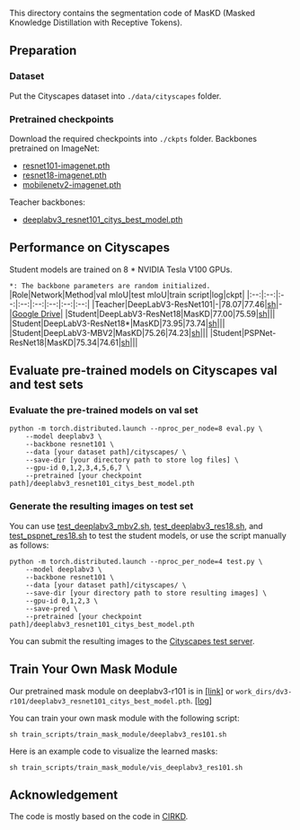 This directory contains the segmentation code of MasKD (Masked Knowledge Distillation with Receptive Tokens).

## Preparation

### Dataset  
Put the Cityscapes dataset into `./data/cityscapes` folder.

### Pretrained checkpoints  
Download the required checkpoints into `./ckpts` folder.
Backbones pretrained on ImageNet:
* [resnet101-imagenet.pth](https://drive.google.com/file/d/1V8-E4wm2VMsfnNiczSIDoSM7JJBMARkP/view?usp=sharing) 
* [resnet18-imagenet.pth](https://drive.google.com/file/d/1_i0n3ZePtQuh66uQIftiSwN7QAUlFb8_/view?usp=sharing) 
* [mobilenetv2-imagenet.pth](https://drive.google.com/file/d/12EDZjDSCuIpxPv-dkk1vrxA7ka0b0Yjv/view?usp=sharing) 

Teacher backbones:
* [deeplabv3_resnet101_citys_best_model.pth](https://drive.google.com/file/d/1zUdhYPYCDCclWU3Wo7GbbTlM8ibQ_UC1/view?usp=sharing)

## Performance on Cityscapes

Student models are trained on 8 * NVIDIA Tesla V100 GPUs.

`*: The backbone parameters are random initialized.`
|Role|Network|Method|val mIoU|test mIoU|train script|log|ckpt|
|:--:|:--:|:--:|:--:|:--:|:--:|:--:|:--:|
|Teacher|DeepLabV3-ResNet101|-|78.07|77.46|[sh](./train_scripts/train_baseline/deeplabv3_res101.sh)|-|[Google Drive](https://drive.google.com/file/d/1zUdhYPYCDCclWU3Wo7GbbTlM8ibQ_UC1/view?usp=sharing)|
|Student|DeepLabV3-ResNet18|MasKD|77.00|75.59|[sh](./train_scripts/train_maskd/deeplabv3_res18.sh)|||
|Student|DeepLabV3-ResNet18*|MasKD|73.95|73.74|[sh](./train_scripts/train_maskd/deeplabv3_res18_rinit.sh)|||
|Student|DeepLabV3-MBV2|MasKD|75.26|74.23|[sh](./train_scripts/train_maskd/deeplabv3_mbv2.sh)|||
|Student|PSPNet-ResNet18|MasKD|75.34|74.61|[sh](./train_scripts/train_maskd/pspnet_res18.sh)|||

## Evaluate pre-trained models on Cityscapes val and test sets

### Evaluate the pre-trained models on val set
```
python -m torch.distributed.launch --nproc_per_node=8 eval.py \
    --model deeplabv3 \
    --backbone resnet101 \
    --data [your dataset path]/cityscapes/ \
    --save-dir [your directory path to store log files] \
    --gpu-id 0,1,2,3,4,5,6,7 \
    --pretrained [your checkpoint path]/deeplabv3_resnet101_citys_best_model.pth
```

### Generate the resulting images on test set

You can use [test_deeplabv3_mbv2.sh](./train_scripts/train_maskd/test_deeplabv3_mbv2.sh), [test_deeplabv3_res18.sh](./train_scripts/train_maskd/test_deeplabv3_res18.sh), and [test_pspnet_res18.sh](./train_scripts/train_maskd/test_pspnet_res18.sh) to test the student models, or use the script manually as follows:
```
python -m torch.distributed.launch --nproc_per_node=4 test.py \
    --model deeplabv3 \
    --backbone resnet101 \
    --data [your dataset path]/cityscapes/ \
    --save-dir [your directory path to store resulting images] \
    --gpu-id 0,1,2,3 \
    --save-pred \
    --pretrained [your checkpoint path]/deeplabv3_resnet101_citys_best_model.pth
```
You can submit the resulting images to the [Cityscapes test server](https://www.cityscapes-dataset.com/submit/).

## Train Your Own Mask Module

Our pretrained mask module on deeplabv3-r101 is in [[link]](https://github.com/hunto/MasKD/releases/download/v0.0.1/maskd_seg_deeplabv3_resnet101_citys.pth) or `work_dirs/dv3-r101/deeplabv3_resnet101_citys_best_model.pth`. [[log]](https://github.com/hunto/MasKD/releases/download/v0.0.2/seg_mask_module_deeplabv3_resnet101_citys_log.txt)

You can train your own mask module with the following script:
```shell
sh train_scripts/train_mask_module/deeplabv3_res101.sh
```

Here is an example code to visualize the learned masks:
```shell
sh train_scripts/train_mask_module/vis_deeplabv3_res101.sh
```


## Acknowledgement

The code is mostly based on the code in [CIRKD](https://github.com/winycg/CIRKD.git).

